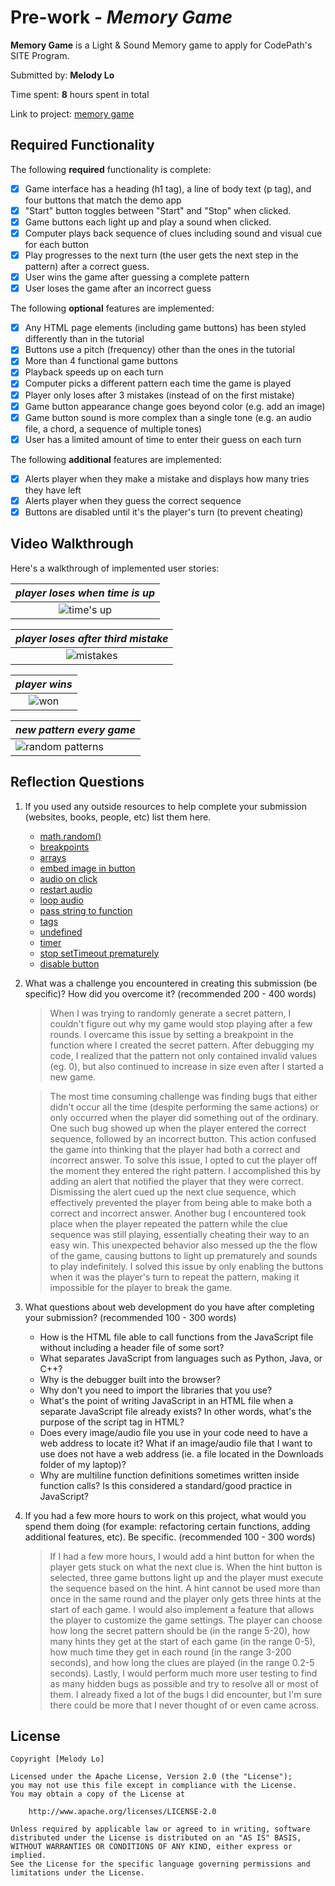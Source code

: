 # Pre-work - _Memory Game_

**Memory Game** is a Light & Sound Memory game to apply for CodePath's SITE Program.

Submitted by: **Melody Lo**

Time spent: **8** hours spent in total

Link to project: [memory game](https://pumped-twilight-raisin.glitch.me)

## Required Functionality

The following **required** functionality is complete:

- [x] Game interface has a heading (h1 tag), a line of body text (p tag), and four buttons that match the demo app
- [x] "Start" button toggles between "Start" and "Stop" when clicked.
- [x] Game buttons each light up and play a sound when clicked.
- [x] Computer plays back sequence of clues including sound and visual cue for each button
- [x] Play progresses to the next turn (the user gets the next step in the pattern) after a correct guess.
- [x] User wins the game after guessing a complete pattern
- [x] User loses the game after an incorrect guess

The following **optional** features are implemented:

- [x] Any HTML page elements (including game buttons) has been styled differently than in the tutorial
- [x] Buttons use a pitch (frequency) other than the ones in the tutorial
- [x] More than 4 functional game buttons
- [x] Playback speeds up on each turn
- [x] Computer picks a different pattern each time the game is played
- [x] Player only loses after 3 mistakes (instead of on the first mistake)
- [x] Game button appearance change goes beyond color (e.g. add an image)
- [x] Game button sound is more complex than a single tone (e.g. an audio file, a chord, a sequence of multiple tones)
- [x] User has a limited amount of time to enter their guess on each turn

The following **additional** features are implemented:

- [x] Alerts player when they make a mistake and displays how many tries they have left
- [x] Alerts player when they guess the correct sequence
- [x] Buttons are disabled until it's the player's turn (to prevent cheating)

## Video Walkthrough

Here's a walkthrough of implemented user stories:

|                                      _player loses when time is up_                                      |
| :------------------------------------------------------------------------------------------------------: |
| ![time's up](https://cdn.glitch.com/abf70545-a6a3-4b66-ba8c-5d7478f63973%2Ftimes-up.gif?v=1616282167683) |

|                                   _player loses after third mistake_                                    |
| :-----------------------------------------------------------------------------------------------------: |
| ![mistakes](https://cdn.glitch.com/abf70545-a6a3-4b66-ba8c-5d7478f63973%2Fmistakes.gif?v=1616282173675) |

|                                          _player wins_                                           |
| :----------------------------------------------------------------------------------------------: |
| ![won](https://cdn.glitch.com/abf70545-a6a3-4b66-ba8c-5d7478f63973%2Fwon.gif?v=1616288481464) |

| _new pattern every game_                                                                                              |
| --------------------------------------------------------------------------------------------------------------------- |
| ![random patterns](https://cdn.glitch.com/abf70545-a6a3-4b66-ba8c-5d7478f63973%2Frandom-patterns.gif?v=1616283954635) |

## Reflection Questions

1. If you used any outside resources to help complete your submission (websites, books, people, etc) list them here.

   - [math.random()](https://developer.mozilla.org/en-US/docs/Web/JavaScript/Reference/Global_Objects/Math/random)
   - [breakpoints](https://developers.google.com/web/tools/chrome-devtools/javascript/breakpoints)
   - [arrays](https://www.w3schools.com/js/js_arrays.asp)
   - [embed image in button](https://stackoverflow.com/questions/8683528/embed-image-in-a-button-element)
   - [audio on click](https://stackoverflow.com/questions/18826147/javascript-audio-play-on-click)
   - [restart audio](https://stackoverflow.com/questions/17636310/play-audio-and-restart-it-onclick)
   - [loop audio](https://www.w3schools.com/tags/att_audio_loop.asp)
   - [pass string to function](https://stackoverflow.com/questions/44438272/onclick-passing-string-as-parameter)
   - [tags](https://www.w3schools.com/TAGS/default.ASP)
   - [undefined](https://stackoverflow.com/questions/2647867/how-can-i-determine-if-a-variable-is-undefined-or-null)
   - [timer](https://stackoverflow.com/questions/31106189/create-a-simple-10-second-countdown)
   - [stop setTimeout prematurely](https://stackoverflow.com/questions/8443151/how-to-stop-a-settimeout-loop)
   - [disable button](https://stackoverflow.com/questions/41176582/enable-disable-a-button-in-pure-javascript/41176769)

2. What was a challenge you encountered in creating this submission (be specific)? How did you overcome it? (recommended 200 - 400 words)

   > When I was trying to randomly generate a secret pattern, I couldn't figure out why my game would stop playing after a
   > few rounds. I overcame this issue by setting a breakpoint in the function where I created the secret pattern.
   > After debugging my code, I realized that the pattern not only contained invalid values (eg. 0), but also continued to
   > increase in size even after I started a new game.

   > The most time consuming challenge was finding bugs that either didn't occur all the time (despite performing the same actions) or only
   > occurred when the player did something out of the ordinary. One such bug showed up when the player entered the correct sequence,
   > followed by an incorrect button. This action confused the game into thinking that the player had both a correct and incorrect answer.
   > To solve this issue, I opted to cut the player off the moment they entered the right pattern.
   > I accomplished this by adding an alert that notified the player that they were correct. Dismissing the alert cued up the next clue sequence,
   > which effectively prevented the player from being able to make both a correct and incorrect answer. Another bug I encountered took place when
   > the player repeated the pattern while the clue sequence was still playing, essentially cheating their way to an easy win. This unexpected
   > behavior also messed up the the flow of the game, causing buttons to light up prematurely and sounds to play indefinitely. I solved this issue
   > by only enabling the buttons when it was the player's turn to repeat the pattern, making it impossible for the player to break the game.

3. What questions about web development do you have after completing your submission? (recommended 100 - 300 words)

   - How is the HTML file able to call functions from the JavaScript file without including a header file of some sort?
   - What separates JavaScript from languages such as Python, Java, or C++?
   - Why is the debugger built into the browser?
   - Why don't you need to import the libraries that you use?
   - What's the point of writing JavaScript in an HTML file when a separate JavaScript file already exists? In other words, what's the purpose of the script tag in HTML?
   - Does every image/audio file you use in your code need to have a web address to locate it? What if an image/audio file that I want to use does not have a web address (ie. a file located in the Downloads folder of my laptop)?
   - Why are multiline function definitions sometimes written inside function calls? Is this considered a standard/good practice in JavaScript?

4. If you had a few more hours to work on this project, what would you spend them doing (for example: refactoring certain functions, adding additional features, etc). Be specific. (recommended 100 - 300 words)
   > If I had a few more hours, I would add a hint button for when the player gets stuck on what the next clue is. When the hint
   > button is selected, three game buttons light up and the player must execute the sequence based on the hint. A hint cannot be
   > used more than once in the same round and the player only gets three hints at the start of each game. I would also implement
   > a feature that allows the player to customize the game settings. The player can choose how long the secret pattern should be
   > (in the range 5-20), how many hints they get at the start of each game (in the range 0-5), how much time they get in each
   > round (in the range 3-200 seconds), and how long the clues are played (in the range 0.2-5 seconds). Lastly, I would perform
   > much more user testing to find as many hidden bugs as possible and try to resolve all or most of them. I already fixed a lot
   > of the bugs I did encounter, but I'm sure there could be more that I never thought of or even came across.

## License

    Copyright [Melody Lo]

    Licensed under the Apache License, Version 2.0 (the "License");
    you may not use this file except in compliance with the License.
    You may obtain a copy of the License at

        http://www.apache.org/licenses/LICENSE-2.0

    Unless required by applicable law or agreed to in writing, software
    distributed under the License is distributed on an "AS IS" BASIS,
    WITHOUT WARRANTIES OR CONDITIONS OF ANY KIND, either express or implied.
    See the License for the specific language governing permissions and
    limitations under the License.
